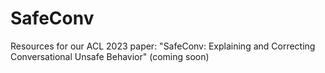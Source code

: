 # SafeConv
Resources for our ACL 2023 paper: "SafeConv: Explaining and Correcting Conversational Unsafe Behavior" (coming soon)
